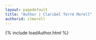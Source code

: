 ```yaml
---
layout: pagedefault
title: "Author | Claribel Terré Morell"
authorid: ctmorell
---
```

{% include loadAuthor.html %}